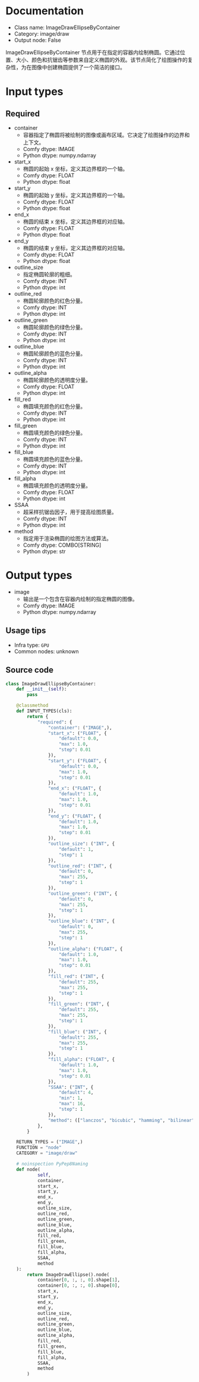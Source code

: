 
# Documentation
- Class name: ImageDrawEllipseByContainer
- Category: image/draw
- Output node: False

ImageDrawEllipseByContainer 节点用于在指定的容器内绘制椭圆。它通过位置、大小、颜色和抗锯齿等参数来自定义椭圆的外观。该节点简化了绘图操作的复杂性，为在图像中创建椭圆提供了一个简洁的接口。

# Input types
## Required
- container
    - 容器指定了椭圆将被绘制的图像或画布区域。它决定了绘图操作的边界和上下文。
    - Comfy dtype: IMAGE
    - Python dtype: numpy.ndarray
- start_x
    - 椭圆的起始 x 坐标，定义其边界框的一个轴。
    - Comfy dtype: FLOAT
    - Python dtype: float
- start_y
    - 椭圆的起始 y 坐标，定义其边界框的一个轴。
    - Comfy dtype: FLOAT
    - Python dtype: float
- end_x
    - 椭圆的结束 x 坐标，定义其边界框的对应轴。
    - Comfy dtype: FLOAT
    - Python dtype: float
- end_y
    - 椭圆的结束 y 坐标，定义其边界框的对应轴。
    - Comfy dtype: FLOAT
    - Python dtype: float
- outline_size
    - 指定椭圆轮廓的粗细。
    - Comfy dtype: INT
    - Python dtype: int
- outline_red
    - 椭圆轮廓颜色的红色分量。
    - Comfy dtype: INT
    - Python dtype: int
- outline_green
    - 椭圆轮廓颜色的绿色分量。
    - Comfy dtype: INT
    - Python dtype: int
- outline_blue
    - 椭圆轮廓颜色的蓝色分量。
    - Comfy dtype: INT
    - Python dtype: int
- outline_alpha
    - 椭圆轮廓颜色的透明度分量。
    - Comfy dtype: FLOAT
    - Python dtype: int
- fill_red
    - 椭圆填充颜色的红色分量。
    - Comfy dtype: INT
    - Python dtype: int
- fill_green
    - 椭圆填充颜色的绿色分量。
    - Comfy dtype: INT
    - Python dtype: int
- fill_blue
    - 椭圆填充颜色的蓝色分量。
    - Comfy dtype: INT
    - Python dtype: int
- fill_alpha
    - 椭圆填充颜色的透明度分量。
    - Comfy dtype: FLOAT
    - Python dtype: int
- SSAA
    - 超采样抗锯齿因子，用于提高绘图质量。
    - Comfy dtype: INT
    - Python dtype: int
- method
    - 指定用于渲染椭圆的绘图方法或算法。
    - Comfy dtype: COMBO[STRING]
    - Python dtype: str

# Output types
- image
    - 输出是一个包含在容器内绘制的指定椭圆的图像。
    - Comfy dtype: IMAGE
    - Python dtype: numpy.ndarray


## Usage tips
- Infra type: `GPU`
- Common nodes: unknown


## Source code
```python
class ImageDrawEllipseByContainer:
    def __init__(self):
        pass

    @classmethod
    def INPUT_TYPES(cls):
        return {
            "required": {
                "container": ("IMAGE",),
                "start_x": ("FLOAT", {
                    "default": 0.0,
                    "max": 1.0,
                    "step": 0.01
                }),
                "start_y": ("FLOAT", {
                    "default": 0.0,
                    "max": 1.0,
                    "step": 0.01
                }),
                "end_x": ("FLOAT", {
                    "default": 1.0,
                    "max": 1.0,
                    "step": 0.01
                }),
                "end_y": ("FLOAT", {
                    "default": 1.0,
                    "max": 1.0,
                    "step": 0.01
                }),
                "outline_size": ("INT", {
                    "default": 1,
                    "step": 1
                }),
                "outline_red": ("INT", {
                    "default": 0,
                    "max": 255,
                    "step": 1
                }),
                "outline_green": ("INT", {
                    "default": 0,
                    "max": 255,
                    "step": 1
                }),
                "outline_blue": ("INT", {
                    "default": 0,
                    "max": 255,
                    "step": 1
                }),
                "outline_alpha": ("FLOAT", {
                    "default": 1.0,
                    "max": 1.0,
                    "step": 0.01
                }),
                "fill_red": ("INT", {
                    "default": 255,
                    "max": 255,
                    "step": 1
                }),
                "fill_green": ("INT", {
                    "default": 255,
                    "max": 255,
                    "step": 1
                }),
                "fill_blue": ("INT", {
                    "default": 255,
                    "max": 255,
                    "step": 1
                }),
                "fill_alpha": ("FLOAT", {
                    "default": 1.0,
                    "max": 1.0,
                    "step": 0.01
                }),
                "SSAA": ("INT", {
                    "default": 4,
                    "min": 1,
                    "max": 16,
                    "step": 1
                }),
                "method": (["lanczos", "bicubic", "hamming", "bilinear", "box", "nearest"],),
            },
        }

    RETURN_TYPES = ("IMAGE",)
    FUNCTION = "node"
    CATEGORY = "image/draw"

    # noinspection PyPep8Naming
    def node(
            self,
            container,
            start_x,
            start_y,
            end_x,
            end_y,
            outline_size,
            outline_red,
            outline_green,
            outline_blue,
            outline_alpha,
            fill_red,
            fill_green,
            fill_blue,
            fill_alpha,
            SSAA,
            method
    ):
        return ImageDrawEllipse().node(
            container[0, :, :, 0].shape[1],
            container[0, :, :, 0].shape[0],
            start_x,
            start_y,
            end_x,
            end_y,
            outline_size,
            outline_red,
            outline_green,
            outline_blue,
            outline_alpha,
            fill_red,
            fill_green,
            fill_blue,
            fill_alpha,
            SSAA,
            method
        )

```

